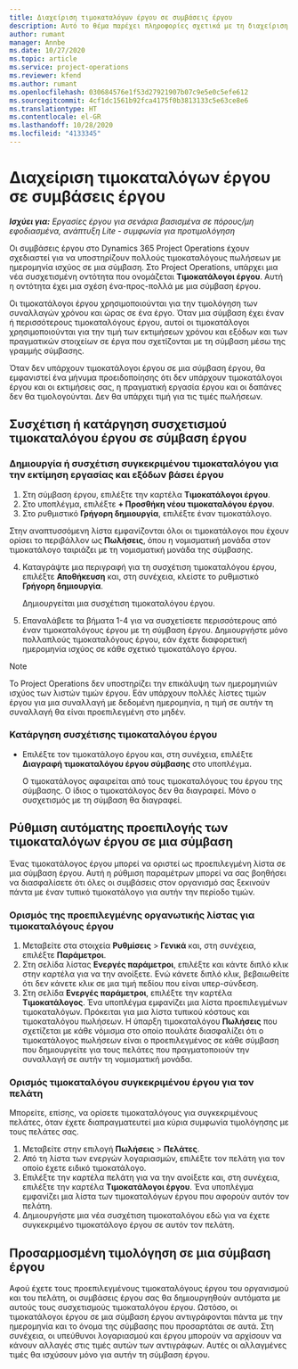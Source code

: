 ```yaml
---
title: Διαχείριση τιμοκαταλόγων έργου σε συμβάσεις έργου
description: Αυτό το θέμα παρέχει πληροφορίες σχετικά με τη διαχείριση τιμοκαταλόγων έργου σε συμβάσεις έργου.
author: rumant
manager: Annbe
ms.date: 10/27/2020
ms.topic: article
ms.service: project-operations
ms.reviewer: kfend
ms.author: rumant
ms.openlocfilehash: 030684576e1f53d27921907b07c9e5e0c5efe612
ms.sourcegitcommit: 4cf1dc1561b92fca4175f0b3813133c5e63ce8e6
ms.translationtype: HT
ms.contentlocale: el-GR
ms.lasthandoff: 10/28/2020
ms.locfileid: "4133345"
---
```

# <a name="manage-project-price-lists-on-project-contracts"></a>Διαχείριση τιμοκαταλόγων έργου σε συμβάσεις έργου

_**Ισχύει για:** Εργασίες έργου για σενάρια βασισμένα σε πόρους/μη εφοδιασμένα, ανάπτυξη Lite - συμφωνία για προτιμολόγηση_

Οι συμβάσεις έργου στο Dynamics 365 Project Operations έχουν σχεδιαστεί για να υποστηρίζουν πολλούς τιμοκαταλόγους πωλήσεων με ημερομηνία ισχύος σε μια σύμβαση. Στο Project Operations, υπάρχει μια νέα συσχετισμένη οντότητα που ονομάζεται **Τιμοκατάλογοι έργου**. Αυτή η οντότητα έχει μια σχέση ένα-προς-πολλά με μια σύμβαση έργου.

Οι τιμοκατάλογοι έργου χρησιμοποιούνται για την τιμολόγηση των συναλλαγών χρόνου και ώρας σε ένα έργο. Όταν μια σύμβαση έχει έναν ή περισσότερους τιμοκαταλόγους έργου, αυτοί οι τιμοκατάλογοι χρησιμοποιούνται για την τιμή των εκτιμήσεων χρόνου και εξόδων και των πραγματικών στοιχείων σε έργα που σχετίζονται με τη σύμβαση μέσω της γραμμής σύμβασης.

Όταν δεν υπάρχουν τιμοκατάλογοι έργου σε μια σύμβαση έργου, θα εμφανιστεί ένα μήνυμα προειδοποίησης ότι δεν υπάρχουν τιμοκατάλογοι έργου και οι εκτιμήσεις σας, η πραγματική εργασία έργου και οι δαπάνες δεν θα τιμολογούνται. Δεν θα υπάρχει τιμή για τις τιμές πωλήσεων.

## <a name="associate-or-unassociate-a-project-price-list-on-a-project-contract"></a>Συσχέτιση ή κατάργηση συσχετισμού τιμοκαταλόγου έργου σε σύμβαση έργου

### <a name="create-or-associate-a-specific-price-list-for-estimating-project-based-work-and-expenses"></a>Δημιουργία ή συσχέτιση συγκεκριμένου τιμοκαταλόγου για την εκτίμηση εργασίας και εξόδων βάσει έργου

1. Στη σύμβαση έργου, επιλέξτε την καρτέλα **Τιμοκατάλογοι έργου**.
2. Στο υποπλέγμα, επιλέξτε **+ Προσθήκη νέου τιμοκαταλόγου έργου**.
3. Στο ρυθμιστικό **Γρήγορη δημιουργία**, επιλέξτε έναν τιμοκατάλογο. 

  Στην αναπτυσσόμενη λίστα εμφανίζονται όλοι οι τιμοκατάλογοι που έχουν ορίσει το περιβάλλον ως **Πωλήσεις**, όπου η νομισματική μονάδα στον τιμοκατάλογο ταιριάζει με τη νομισματική μονάδα της σύμβασης.
  
4. Καταγράψτε μια περιγραφή για τη συσχέτιση τιμοκαταλόγου έργου, επιλέξτε **Αποθήκευση** και, στη συνέχεια, κλείστε το ρυθμιστικό **Γρήγορη δημιουργία**.

   Δημιουργείται μια συσχέτιση τιμοκαταλόγου έργου.
   
5. Επαναλάβετε τα βήματα 1-4 για να συσχετίσετε περισσότερους από έναν τιμοκαταλόγους έργου με τη σύμβαση έργου. Δημιουργήστε μόνο πολλαπλούς τιμοκαταλόγους έργου, εάν έχετε διαφορετική ημερομηνία ισχύος σε κάθε σχετικό τιμοκατάλογο έργου.

> [!NOTE]
> Το Project Operations δεν υποστηρίζει την επικάλυψη των ημερομηνιών ισχύος των λιστών τιμών έργου. Εάν υπάρχουν πολλές λίστες τιμών έργου για μια συναλλαγή με δεδομένη ημερομηνία, η τιμή σε αυτήν τη συναλλαγή θα είναι προεπιλεγμένη στο μηδέν.

### <a name="remove-a-project-price-list-association"></a>Κατάργηση συσχέτισης τιμοκαταλόγου έργου

- Επιλέξτε τον τιμοκατάλογο έργου και, στη συνέχεια, επιλέξτε **Διαγραφή τιμοκαταλόγου έργου σύμβασης** στο υποπλέγμα. 

  Ο τιμοκατάλογος αφαιρείται από τους τιμοκαταλόγους του έργου της σύμβασης. Ο ίδιος ο τιμοκατάλογος δεν θα διαγραφεί. Μόνο ο συσχετισμός με τη σύμβαση θα διαγραφεί.

## <a name="set-up-automatic-defaulting-of-project-price-lists-on-a-contract"></a>Ρύθμιση αυτόματης προεπιλογής των τιμοκαταλόγων έργου σε μια σύμβαση

Ένας τιμοκατάλογος έργου μπορεί να οριστεί ως προεπιλεγμένη λίστα σε μια σύμβαση έργου. Αυτή η ρύθμιση παραμέτρων μπορεί να σας βοηθήσει να διασφαλίσετε ότι όλες οι συμβάσεις στον οργανισμό σας ξεκινούν πάντα με έναν τυπικό τιμοκατάλογο για αυτήν την περίοδο τιμών.

### <a name="set-up-the-organizational-default-for-project-price-lists"></a>Ορισμός της προεπιλεγμένης οργανωτικής λίστας για τιμοκαταλόγους έργου

1. Μεταβείτε στα στοιχεία **Ρυθμίσεις** > **Γενικά** και, στη συνέχεια, επιλέξτε **Παράμετροι**.
2. Στη σελίδα λίστας **Ενεργές παράμετροι**, επιλέξτε και κάντε διπλό κλικ στην καρτέλα για να την ανοίξετε. Ενώ κάνετε διπλό κλικ, βεβαιωθείτε ότι δεν κάνετε κλικ σε μια τιμή πεδίου που είναι υπερ-σύνδεση. 
3. Στη σελίδα **Ενεργές παράμετροι**, επιλέξτε την καρτέλα **Τιμοκατάλογος**. Ένα υποπλέγμα εμφανίζει μια λίστα προεπιλεγμένων τιμοκαταλόγων. Πρόκειται για μια λίστα τυπικού κόστους και τιμοκαταλόγου πωλήσεων. Η ύπαρξη τιμοκαταλόγου **Πωλήσεις** που σχετίζεται με κάθε νόμισμα στο οποίο πουλάτε διασφαλίζει ότι ο τιμοκατάλογος πωλήσεων είναι ο προεπιλεγμένος σε κάθε σύμβαση που δημιουργείτε για τους πελάτες που πραγματοποιούν την συναλλαγή σε αυτήν τη νομισματική μονάδα.

### <a name="set-up-a-customer-specific-project-price-list"></a>Ορισμός τιμοκαταλόγου συγκεκριμένου έργου για τον πελάτη

Μπορείτε, επίσης, να ορίσετε τιμοκαταλόγους για συγκεκριμένους πελάτες, όταν έχετε διαπραγματευτεί μια κύρια συμφωνία τιμολόγησης με τους πελάτες σας.

1. Μεταβείτε στην επιλογή **Πωλήσεις** > **Πελάτες**.
2. Από τη λίστα των ενεργών λογαριασμών, επιλέξτε τον πελάτη για τον οποίο έχετε ειδικό τιμοκατάλογο.
3. Επιλέξτε την καρτέλα πελάτη για να την ανοίξετε και, στη συνέχεια, επιλέξτε την καρτέλα **Τιμοκατάλογοι έργου**. Ένα υποπλέγμα εμφανίζει μια λίστα των τιμοκαταλόγων έργου που αφορούν αυτόν τον πελάτη. 
4. Δημιουργήστε μια νέα συσχέτιση τιμοκαταλόγου εδώ για να έχετε συγκεκριμένο τιμοκατάλογο έργου σε αυτόν τον πελάτη.

## <a name="custom-pricing-on-a-project-contract"></a>Προσαρμοσμένη τιμολόγηση σε μια σύμβαση έργου

Αφού έχετε τους προεπιλεγμένους τιμοκαταλόγους έργου του οργανισμού και του πελάτη, οι συμβάσεις έργου σας θα δημιουργηθούν αυτόματα με αυτούς τους συσχετισμούς τιμοκαταλόγου έργου. Ωστόσο, οι τιμοκατάλογοι έργου σε μια σύμβαση έργου αντιγράφονται πάντα με την ημερομηνία και το όνομα της σύμβασης που προσαρτάται σε αυτά. Στη συνέχεια, οι υπεύθυνοι λογαριασμού και έργου μπορούν να αρχίσουν να κάνουν αλλαγές στις τιμές αυτών των αντιγράφων. Αυτές οι αλλαγμένες τιμές θα ισχύσουν μόνο για αυτήν τη σύμβαση έργου.
